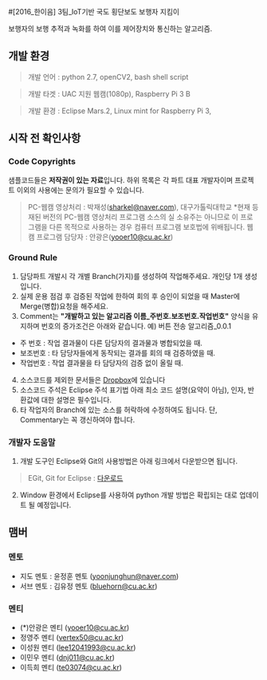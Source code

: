 #[2016_한이음] 3팀_IoT기반 국도 횡단보도 보행자 지킴이

보행자의 보행 추적과 녹화를 하여 이를 제어장치와 통신하는 알고리즘.

## 개발 환경
> 개발 언어 : python 2.7, openCV2, bash shell script

> 개발 타겟 : UAC 지원 웹캠(1080p), Raspberry Pi 3 B

> 개발 환경 : Eclipse Mars.2, Linux mint for Raspberry Pi 3, 

## 시작 전 확인사항
### Code Copyrights
샘플코드들은 **저작권이 있는 자료**입니다. 하위 목록은 각 파트 대표 개발자이며 프로젝트 이외의 사용에는 문의가 필요할 수 있습니다. 
> PC-웹캠 영상처리 : 박재성(sharkel@naver.com), 대구가톨릭대학교 
  *현재 등재된 버전의 PC-웹캠 영상처리 프로그램 소스의 실 소유주는 아니므로 이 프로그램을 다른 목적으로 사용하는 경우 컴퓨터 프로그램 보호법에 위배됩니다. 웹캠 프로그램 담당자 : 안광은(yooer10@cu.ac.kr)

### Ground Rule
1. 담당파트 개발시 각 개별 Branch(가지)를 생성하여 작업해주세요. 개인당 1개 생성입니다. 
2. 실제 운용 점검 후 검증된 작업에 한하여 회의 후 승인이 되었을 때 Master에 Merge(병합)요청을 해주세요. 
3. Comment는 **"개발하고 있는 알고리즘 이름_주번호.보조번호.작업번호"** 양식을 유지하며 번호의 증가조건은 아래와 같습니다.
  예) 버튼 전송 알고리즘_0.0.1
 * 주 번호 : 작업 결과물이 다른 담당자의 결과물과 병합되었을 때.
 * 보조번호 : 타 담당자들에게 동작되는 결과를 회의 때 검증하였을 때.
 * 작업번호 : 작업 결과물을 타 담당자의 검증 없이 올릴 때.
4. 소스코드를 제외한 문서들은 [Dropbox](https://www.dropbox.com/sh/7vmnmwyq8xp75xb/AADxzAP9nBhgIPdVGKtEdNQ4a?dl=0)에 있습니다
5. 소스코드 주석은 Eclipse 주석 표기법 아래 최소 코드 설명(요약이 아님), 인자, 반환값에 대한 설명은 필수입니다.
6. 타 작업자의 Branch에 있는 소스를 허락하에 수정하여도 됩니다. 단, Commentary는 꼭 갱신하여야 합니다.

### 개발자 도움말
1. 개발 도구인 Eclipse와 Git의 사용방법은 아래 링크에서 다운받으면 됩니다.

> EGit, Git for Eclipse : [다운로드](http://203.250.32.155:5000/fbsharing/lwCfWNUq)

2. Window 환경에서 Eclipse를 사용하여 python 개발 방법은 확립되는 대로 업데이트 될 예정입니다.

## 맴버
### 멘토
+ 지도 멘토 : 윤정훈 멘토 (yoonjunghun@naver.com)
+ 서브 멘토 : 김유정 멘토 (bluehorn@cu.ac.kr)

### 멘티
+ (*)안광은 멘티 (yooer10@cu.ac.kr)
+ 정영주 멘티 (vertex50@cu.ac.kr)
+ 이성원 멘티 (lee12041993@cu.ac.kr)
+ 이민우 멘티 (dnj011@cu.ac.kr)
+ 이득희 멘티 (te03074@cu.ac.kr)

